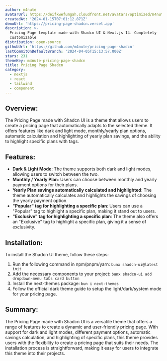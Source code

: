 ```yaml
---
author: m4nute
avatarUrl: https://deifkwefumgah.cloudfront.net/avatars/optimized/m4nute-pricing-page-shadcn-avatar-128.webp
createdAt: '2024-01-15T07:01:12.871Z'
demoUrl: 'https://pricing-page-shadcn.vercel.app'
description: >-
  Pricing Page template made with Shadcn UI & Next.js 14. Completely
  customizable
distribution: open-source
githubUrl: 'https://github.com/m4nute/pricing-page-shadcn'
lastCommitOnDefaultBranch: '2024-04-05T15:13:57.000Z'
stars: 231
themeKey: m4nute-pricing-page-shadcn
title: Pricing Page Shadcn
category:
  - nextjs
  - react
  - tailwind
  - component
---
```

## Overview:
The Pricing Page made with Shadcn UI is a theme that allows users to create a pricing page that automatically adapts to the selected theme. It offers features like dark and light mode, monthly/yearly plan options, automatic calculation and highlighting of yearly plan savings, and the ability to highlight specific plans with tags.

## Features:
- **Dark & Light Mode**: The theme supports both dark and light modes, allowing users to switch between the two.
- **Monthly / Yearly Plan**: Users can choose between monthly and yearly payment options for their plans.
- **Yearly Plan savings automatically calculated and highlighted**: The theme automatically calculates and highlights the savings of choosing the yearly payment option.
- **"Popular" tag for highlighting a specific plan**: Users can use a "Popular" tag to highlight a specific plan, making it stand out to users.
- **"Exclusive" tag for highlighting a specific plan**: The theme also offers an "Exclusive" tag to highlight a specific plan, giving it a sense of exclusivity.

## Installation:
To install the Shadcn UI theme, follow these steps:
1. Run the following command in npm/pnpm/yarn: `bunx shadcn-ui@latest init`
2. Add the necessary components to your project: `bunx shadcn-ui add dropdown-menu tabs card button`
3. Install the next-themes package: `bun i next-themes`
4. Follow the official dark theme guide to setup the light/dark/system mode for your pricing page.

## Summary:
The Pricing Page made with Shadcn UI is a versatile theme that offers a range of features to create a dynamic and user-friendly pricing page. With support for dark and light modes, different payment options, automatic savings calculation, and highlighting of specific plans, this theme provides users with the flexibility to create a pricing page that suits their needs. The installation process is straightforward, making it easy for users to integrate this theme into their projects.

